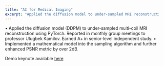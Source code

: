 ```yaml
---
title: "AI for Medical Imaging"
excerpt: "Applied the diffusion model to under-sampled MRI reconstruction"
---
```


• Applied the diffusion model (DDPM) to under-sampled multi-coil MRI reconstruction using PyTorch. Reported in monthly group meetings to professor Ulugbek Kamilov. Earned A+ in senior-level independent study.
• Implemented a mathematical model into the sampling algorithm and further enhanced PSNR metric by over 2dB.

Demo keynote available [here](https://drive.google.com/file/d/1XQvE_LByDbtvfKH1XnMIKDBLR3mrLUks/view?usp=drive_link)
